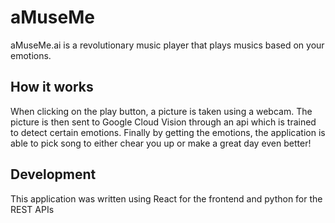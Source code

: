 # aMuseMe

aMuseMe.ai is a revolutionary music player that plays musics based on your emotions.

## How it works

When clicking on the play button, a picture is taken using a webcam. The picture is then sent to Google Cloud Vision through an api which is trained to detect certain emotions.
Finally by getting the emotions, the application is able to pick song to either chear you up or make a great day even better!

## Development

This application was written using React for the frontend and python for the REST APIs
